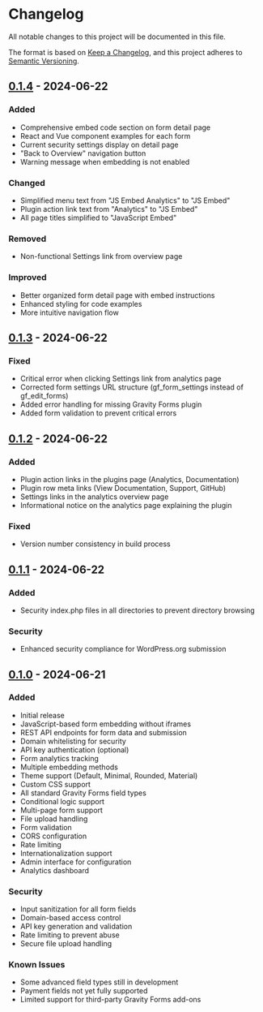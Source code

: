 # Changelog

All notable changes to this project will be documented in this file.

The format is based on [Keep a Changelog](https://keepachangelog.com/en/1.0.0/),
and this project adheres to [Semantic Versioning](https://semver.org/spec/v2.0.0.html).

## [0.1.4] - 2024-06-22

### Added
- Comprehensive embed code section on form detail page
- React and Vue component examples for each form
- Current security settings display on detail page
- "Back to Overview" navigation button
- Warning message when embedding is not enabled

### Changed
- Simplified menu text from "JS Embed Analytics" to "JS Embed"
- Plugin action link text from "Analytics" to "JS Embed"
- All page titles simplified to "JavaScript Embed"

### Removed
- Non-functional Settings link from overview page

### Improved
- Better organized form detail page with embed instructions
- Enhanced styling for code examples
- More intuitive navigation flow

## [0.1.3] - 2024-06-22

### Fixed
- Critical error when clicking Settings link from analytics page
- Corrected form settings URL structure (gf_form_settings instead of gf_edit_forms)
- Added error handling for missing Gravity Forms plugin
- Added form validation to prevent critical errors

## [0.1.2] - 2024-06-22

### Added
- Plugin action links in the plugins page (Analytics, Documentation)
- Plugin row meta links (View Documentation, Support, GitHub)
- Settings links in the analytics overview page
- Informational notice on the analytics page explaining the plugin

### Fixed
- Version number consistency in build process

## [0.1.1] - 2024-06-22

### Added
- Security index.php files in all directories to prevent directory browsing

### Security
- Enhanced security compliance for WordPress.org submission

## [0.1.0] - 2024-06-21

### Added
- Initial release
- JavaScript-based form embedding without iframes
- REST API endpoints for form data and submission
- Domain whitelisting for security
- API key authentication (optional)
- Form analytics tracking
- Multiple embedding methods
- Theme support (Default, Minimal, Rounded, Material)
- Custom CSS support
- All standard Gravity Forms field types
- Conditional logic support
- Multi-page form support
- File upload handling
- Form validation
- CORS configuration
- Rate limiting
- Internationalization support
- Admin interface for configuration
- Analytics dashboard

### Security
- Input sanitization for all form fields
- Domain-based access control
- API key generation and validation
- Rate limiting to prevent abuse
- Secure file upload handling

### Known Issues
- Some advanced field types still in development
- Payment fields not yet fully supported
- Limited support for third-party Gravity Forms add-ons

[0.1.4]: https://github.com/jezweb/js-gravity-forms-embed/compare/v0.1.3...v0.1.4
[0.1.3]: https://github.com/jezweb/js-gravity-forms-embed/compare/v0.1.2...v0.1.3
[0.1.2]: https://github.com/jezweb/js-gravity-forms-embed/compare/v0.1.1...v0.1.2
[0.1.1]: https://github.com/jezweb/js-gravity-forms-embed/compare/v0.1.0...v0.1.1
[0.1.0]: https://github.com/jezweb/js-gravity-forms-embed/releases/tag/v0.1.0
